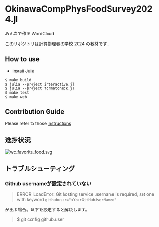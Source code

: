 # OkinawaCompPhysFoodSurvey2024.jl

みんなで作る WordCloud

このリポジトリは計算物理春の学校 2024 の教材です．

## How to use

- Install Julia

```
$ make build
$ julia --project interactive.jl
$ julia --project formatcheck.jl
$ make test
$ make web
```

## Contribution Guide

Please refer to those [instructions](https://github.com/AtelierArith/OkinawaCompPhysFoodSurvey2024.jl/issues/6)

## 進捗状況

![wc_favorite_food.svg](https://atelierarith.github.io/OkinawaCompPhysFoodSurvey2024.jl/dev/wc_favorite_food.svg)

## トラブルシューティング

### Github usernameが設定されていない

> ERROR: LoadError: Git hosting service username is required, set one with keyword `githubuser="<YourGitHubUserName>"`

が出る場合。以下を設定すると解決します。

> $ git config github.user <your-gh-name>
